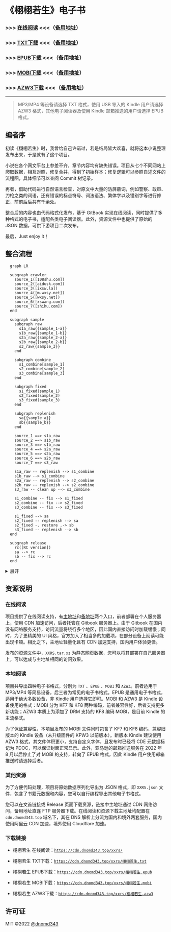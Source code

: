 # 《栩栩若生》电子书

### >>> [在线阅读](https://cdn.dnomd343.top/xxrs/online/) <<<（[备用地址](https://xxrs.343.re/)）

### >>> [TXT下载](https://cdn.dnomd343.top/xxrs/%E6%A0%A9%E6%A0%A9%E8%8B%A5%E7%94%9F.txt) <<<（[备用地址](https://res.343.re/Share/XXRS/%E6%A0%A9%E6%A0%A9%E8%8B%A5%E7%94%9F.txt)）

### >>> [EPUB下载](https://cdn.dnomd343.top/xxrs/%E6%A0%A9%E6%A0%A9%E8%8B%A5%E7%94%9F.epub) <<<（[备用地址](https://res.343.re/Share/XXRS/%E6%A0%A9%E6%A0%A9%E8%8B%A5%E7%94%9F.epub)）

### >>> [MOBI下载](https://cdn.dnomd343.top/xxrs/%E6%A0%A9%E6%A0%A9%E8%8B%A5%E7%94%9F.mobi) <<<（[备用地址](https://res.343.re/Share/XXRS/%E6%A0%A9%E6%A0%A9%E8%8B%A5%E7%94%9F.mobi)）

### >>> [AZW3下载](https://cdn.dnomd343.top/xxrs/%E6%A0%A9%E6%A0%A9%E8%8B%A5%E7%94%9F.azw3) <<<（[备用地址](https://res.343.re/Share/XXRS/%E6%A0%A9%E6%A0%A9%E8%8B%A5%E7%94%9F.azw3)）

---

> MP3/MP4 等设备请选择 TXT 格式，使用 USB 导入的 Kindle 用户请选择 AZW3 格式，其他电子阅读器及使用 Kindle 邮箱推送的用户请选择 EPUB 格式。

## 编者序

初读《栩栩若生》时，我曾给自己许诺过，若是结局皆大欢喜，就将这本小说整理发布出来，于是就有了这个项目。

小说在各个网文平台上参差不齐，章节内容均有缺失错误。项目从七个不同网站上爬取数据，相互对照，修复合并，得到了初始样本；修复逻辑可以参照自述文件的流程图，具体细节可以查阅 Commit 树记录。

再者，借助代码进行自然语言检查，对原文中大量的防屏蔽词，例如警察、政审、刀枪之类的词语，还有错误的标点符号、词法语法、繁体字以及错别字等进行修正，前前后后共有千余处。

整合后的内容也由代码格式化发布，基于 GitBook 实现在线阅读，同时提供了多种格式的电子书，适配各类电子阅读器。此外，资源文件中也提供了原始的 JSON 数据，可供下游项目二次发布。

最后，Just enjoy it！

## 整合流程

```mermaid
  graph LR

  subgraph crawler
    source_1([108shu.com])
    source_2([aidusk.com])
    source_3([ixsw.la])
    source_4([m.wxsy.net])
    source_5([wxsy.net])
    source_6([xswang.com])
    source_7([zhihu.com])
  end

  subgraph sample
    subgraph raw
      s1a_raw{{sample_1-a}}
      s1b_raw{{sample_1-b}}
      s2a_raw{{sample_2-a}}
      s2b_raw{{sample_2-b}}
      s3_raw{{sample_3}}
    end

    subgraph combine
      s1_combine[sample_1]
      s2_combine[sample_2]
      s3_combine[sample_3]
    end

    subgraph fixed
      s1_fixed(sample_1)
      s2_fixed(sample_2)
      s3_fixed(sample_3)
    end

    subgraph replenish
      sa{{sample_a}}
      sb{{sample_b}}
    end

    source_1 ==> s1a_raw
    source_2 ==> s1b_raw
    source_3 ==> s1b_raw
    source_4 ==> s2a_raw
    source_5 ==> s2a_raw
    source_6 ==> s2b_raw
    source_7 ==> s3_raw

    s1a_raw -- replenish --> s1_combine
    s1b_raw --> s1_combine
    s2a_raw -- replenish --> s2_combine
    s2b_raw -- replenish --> s2_combine
    s3_raw -- clean up --> s3_combine

    s1_combine -- fix --> s1_fixed
    s2_combine -- fix --> s2_fixed
    s3_combine -- fix --> s3_fixed

    s1_fixed --> sa
    s2_fixed -- replenish --> sa
    s2_fixed -. restore .-> sb
    s3_fixed -- replenish --> sb
  end

  subgraph release
    rc([RC version])
    sa --> rc
    sb -- fix --> rc
  end

```

<details>

<summary>展开</summary>

### 数据来源

+ [`108shu.com`](./src/crawler/108shu.com) ：[http://www.108shu.com/book/54247/](http://www.108shu.com/book/54247/)

+ [`aidusk.com`](./src/crawler/aidusk.com) ：[http://www.aidusk.com/t/134659/](http://www.aidusk.com/t/134659/)

+ [`ixsw.la`](./src/crawler/ixsw.la) ：[https://www.ixsw.la/ks82668/](https://www.ixsw.la/ks82668/)

+ [`m.wxsy.net`](./src/crawler/m.wxsy.net) ：[https://m.wxsy.net/novel/57104/](https://m.wxsy.net/novel/57104/)

+ [`wxsy.net`](./src/crawler/wxsy.net) ：[https://www.wxsy.net/novel/57104/](https://www.wxsy.net/novel/57104/)

+ [`xswang.com`](./src/crawler/xswang.com) ：[https://www.xswang.com/book/56718/](https://www.xswang.com/book/56718/)

+ [`zhihu.com`](./src/crawler/zhihu.com) ：[https://www.zhihu.com/column/c_1553471910075449344](https://www.zhihu.com/column/c_1553471910075449344)

### 样本处理

+ 爬虫获得五份 [`raw`](./sample/raw/) 样本：

  + `sample_1-a`
  + `sample_1-b`
  + `sample_2-a`
  + `sample_2-b`
  + `sample_3`

+ 简单合并后获得三份 [`combine`](./sample/combine/) 样本：

  + `sample_1`
  + `sample_2`
  + `sample_3`

+ 对照修复错误，获得三组 [`fixed`](./sample/fixed/) 样本。

+ 合并样本，获得两组 [`replenish`](./sample/replenish/) 样本：

  + `sample_a`
  + `sample_b`

+ 修复合并，得到 [`RC`](./release/) 样本。

### 内容发布

+ `RC-1` ：初始合并版本

+ `RC-2` ：修复部分屏蔽词与语法错误

+ `RC-3` ：修复繁体中文错误

+ `RC-4` ：修复标点符号错误

+ `RC-5` ：错误修复及发布样式增强

</details>

## 资源说明

### 在线阅读

项目提供了在线阅读支持，有[主地址](https://cdn.dnomd343.top/xxrs/online/)和[备地址](https://xxrs.343.re/)两个入口，前者部署在个人服务器上，使用 CDN 加速访问，后者托管在 Gitbook 服务器上。由于 Gitbook 在国内没有网络服务支持，访问流量将绕行多个地区，因此国内直接访问时加载缓慢；同时，为了更精美的 UI 风格，官方加入了相当多的加载项，在部分设备上阅读可能出现卡顿。相比之下，主地址轻量化且有 CDN 加速支持，国内用户体验更佳。

发布的资源文件中，`XXRS.tar.xz` 为静态网页数据，您可以将其部署在自己服务器上，可以达成与主地址相同的访问效果。

### 本地阅读

项目共导出四种电子书格式，分别为 `TXT` 、`EPUB` 、`MOBI` 和 `AZW3`。前者适用于 MP3/MP4 等简易设备，后三者为常见的电子书格式。EPUB 是通用电子书格式，适用于绝大多数设备，非 Kindle 用户选择它即可。MOBI 和 AZW3 是 Kindle 设备使用的格式：MOBI 分为 KF7 和 KF8 两种编码，前者兼容性好，后者支持更多新功能；AZW3 本质上为添加了 DRM 支持的 KF8 编码 MOBI，是目前 Kindle 的主流格式。

为了保证兼容性，本项目发布的 MOBI 文件同时包含了 KF7 和 KF8 编码，兼容旧版本的 Kindle 设备（未升级固件的 KPW3 以前版本）。新版本 Kindle 建议使用 AZW3 格式，其文件体积更小，支持自定义字体，且发布时已经将 CDE 元数据标记为 PDOC，可以保证封面正常显示。此外，亚马逊的邮箱推送服务在 2022 年 8 月以后停止了对 MOBI 的支持，转向了 EPUB 格式，因此 Kindle 用户使用邮箱推送时请选择后者。

### 其他资源

为了方便代码处理，项目将原始数据序列化导出为 JSON 格式，即 `XXRS.json` 文件，包含了书籍元数据和内容，您可以自行编程导出其他电子书格式。

您可以在文首链接或 Release 页面下载资源，链接中主地址通过 CDN 网络访问，备用地址直连 FTP 服务器下载。在线阅读和资源下载主地址均配置在 `cdn.dnomd343.top` 域名下，其在 DNS 解析上分流为国内和境外两套服务，国内使用阿里云 CDN 加速，境外使用 Cloudflare 加速。

### 下载链接

+ 栩栩若生 在线阅读：[`https://cdn.dnomd343.top/xxrs/`](https://cdn.dnomd343.top/xxrs/online/)

+ 栩栩若生 TXT下载：[`https://cdn.dnomd343.top/xxrs/栩栩若生.txt`](https://cdn.dnomd343.top/xxrs/%E6%A0%A9%E6%A0%A9%E8%8B%A5%E7%94%9F.txt)

+ 栩栩若生 EPUB下载：[`https://cdn.dnomd343.top/xxrs/栩栩若生.epub`](https://cdn.dnomd343.top/xxrs/%E6%A0%A9%E6%A0%A9%E8%8B%A5%E7%94%9F.epub)

+ 栩栩若生 MOBI下载：[`https://cdn.dnomd343.top/xxrs/栩栩若生.mobi`](https://cdn.dnomd343.top/xxrs/%E6%A0%A9%E6%A0%A9%E8%8B%A5%E7%94%9F.mobi)

+ 栩栩若生 AZW3下载：[`https://cdn.dnomd343.top/xxrs/栩栩若生.azw3`](https://cdn.dnomd343.top/xxrs/%E6%A0%A9%E6%A0%A9%E8%8B%A5%E7%94%9F.azw3)

## 许可证

MIT ©2022 [@dnomd343](https://github.com/dnomd343)
